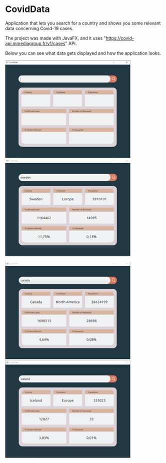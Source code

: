# CovidData

Application that lets you search for a country and shows you some relevant data concerning Covid-19 cases. 

The project was made with JavaFX, and it uses "https://covid-api.mmediagroup.fr/v1/cases" API.

Below you can see what data gets displayed and how the application looks.

![](README_Images/d6a5ae3c97e74e97b1b98452c409000f.png)
![](README_Images/9146461f8810d0e164da4e2c530e7b98.png)

![](README_Images/6dfb7d5eee6daf6034e6c558675bf9a5.png)
![](README_Images/04b6c89cc695f76099c51982becb8c0b.png)